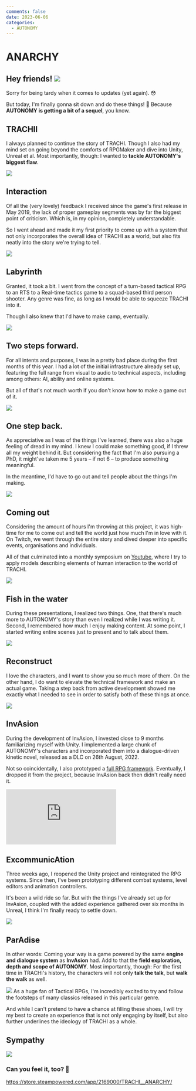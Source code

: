 ```yaml
---
comments: false
date: 2023-06-06
categories:
  - AUTONOMY
---
```


# ANARCHY

## Hey friends! ![](../../../../../assets/blog/images/steam/2023/80673f1616d3dd477c38ab7f7942a950eab4a31a.gif)

Sorry for being tardy when it comes to updates (yet again). 😳

But today, I'm finally gonna sit down and do these things! 😤
Because **AUTONOMY is getting a bit of a sequel**, you know. 

## TRACHII
I always planned to continue the story of TRACHI. Though I also had my mind set on going beyond the comforts of RPGMaker and dive into Unity, Unreal et al.
Most importantly, though: I wanted to **tackle AUTONOMY's biggest flaw**.

![](../../../../../assets/blog/images/steam/2023/fb85c51cd62f23361a6fa7c314e5fb2a44d6c65c.png)
## Interaction
Of all the (very lovely) feedback I received since the game's first release in May 2019, the lack of proper gameplay segments was by far the biggest point of criticism. Which is, in my opinion, completely understandable.

So I went ahead and made it my first priority to come up with a system that not only incorporates the overall idea of TRACHI as a world, but also fits neatly into the story we're trying to tell.

![](../../../../../assets/blog/images/steam/2023/168ec2b086484232d23f924a923815eb8107e97f.png)
## Labyrinth
Granted, it took a bit. I went from the concept of a turn-based tactical RPG to an RTS to a Real-time tactics game to a squad-based third person shooter. Any genre was fine, as long as I would be able to squeeze TRACHI into it.

Though I also knew that I'd have to make camp, eventually.

![](../../../../../assets/blog/images/steam/2023/d8676102628b47437527753650bb2dec8d13c949.png)
## Two steps forward.
For all intents and purposes, I was in a pretty bad place during the first months of this year. I had a lot of the initial infrastructure already set up, featuring the full range from visual to audio to technical aspects, including among others: AI, ability and online systems. 

But all of that's not much worth if you don't know how to make a game out of it.

![](../../../../../assets/blog/images/steam/2023/2340958760e51ac25c6d0a1964443ba8e32a96ea.png)
## One step back.
As appreciative as I was of the things I've learned, there was also a huge feeling of dread in my mind. I knew I could make something good, if I threw all my weight behind it. But considering the fact that I'm also pursuing a PhD, it might've taken me 5 years – if not 6 – to produce something meaningful.

In the meantime, I'd have to go out and tell people about the things I'm making.

![](../../../../../assets/blog/images/steam/2023/b7848fbbb79ee0845b66bc8d6a26f61c81474864.png)
## Coming out
Considering the amount of hours I'm throwing at this project, it was high-time for me to come out and tell the world just how much I'm in love with it. On Twitch, we went through the entire story and dived deeper into specific events, organisations and individuals.

All of that culminated into a monthly symposium on [Youtube](https://www.youtube.com/watch?v=AegURsfM4u0&list=PLA2lQHRVfM3aoa5tk5D3pUp7gIjINcoFu), where I try to apply models describing elements of human interaction to the world of TRACHI.

![](../../../../../assets/blog/images/steam/2023/f606f38b4470675049e1dcf8167b059d571ee91e.png)
## Fish in the water
During these presentations, I realized two things. One, that there's much more to AUTONOMY's story than even I realized while I was writing it. Second, I remembered how much I enjoy making content. At some point, I started writing entire scenes just to present and to talk about them.

![](../../../../../assets/blog/images/steam/2023/5e43bc70f3e29fa3528c692164d4891351baafe2.png)
## Reconstruct
I love the characters, and I want to show you so much more of them. On the other hand, I do want to elevate the technical framework and make an actual game. Taking a step back from active development showed me exactly what I needed to see in order to satisfy both of these things at once.

![](../../../../../assets/blog/images/steam/2023/d906a77f273fb068201fe0d3016f7a4dc7e5080a.png)
## InvAsion
During the development of InvAsion, I invested close to 9 months familiarizing myself with Unity. I implemented a large chunk of AUTONOMY's characters and incorporated them into a dialogue-driven kinetic novel, released as a DLC on 26th August, 2022.

Not so coincidentally, I also prototyped a [full RPG framework](https://orkframework.com/). Eventually, I dropped it from the project, because InvAsion back then didn't really need it.

<div class="md-embed md-embed--16-9">
<iframe allowfullscreen="" frameborder="0" src="https://www.youtube.com/embed/a2Nb_QcZ9LM"></iframe>
</div>

## ExcommunicAtion
Three weeks ago, I reopened the Unity project and reintegrated the RPG systems. Since then, I've been prototyping different combat systems, level editors and animation controllers.

It's been a wild ride so far. But with the things I've already set up for InvAsion, coupled with the added experience gathered over six months in Unreal, I think I'm finally ready to settle down.

![](../../../../../assets/blog/images/steam/2023/87258685c57ba7cd6bf90a47fe5c45b83967fc2b.png)
## ParAdise
In other words: Coming your way is a game powered by the same **engine and dialogue system** as **InvAsion** had. Add to that the **field exploration, depth and scope of AUTONOMY**.
Most importantly, though: For the first time in TRACHI's history, the characters will not only **talk the talk**, but **walk the walk** as well.

![](../../../../../assets/blog/images/steam/2023/7ec0a4530fdf450d3210305499df79a81b8212a8.png) As a huge fan of Tactical RPGs, I'm incredibly excited to try and follow the footsteps of many classics released in this particular genre.

And while I can't pretend to have a chance at filling these shoes, I will try my best to create an experience that is not only engaging by itself, but also further underlines the ideology of TRACHI as a whole.

## Sympathy
![](../../../../../assets/blog/images/steam/2023/c45d2c4b1a0be3a320a8bb8e8b14eba42db8a6f5.png)
### Can you feel it, too? 👀

https://store.steampowered.com/app/2169000/TRACHI__ANARCHY/
